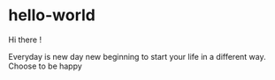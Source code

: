 # hello-world

Hi there !

Everyday is new day new beginning to start your life in a different way. Choose to be happy
